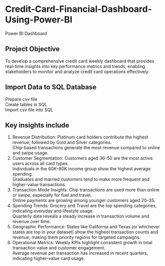 # Credit-Card-Financial-Dashboard-Using-Power-BI
Power BI Dashboard
## Project Objective
To develop a comprehensive credit card weekly dashboard that provides real-time insights into key performance metrics and trends, enabling stakeholders to monitor and analyze credit card operations effectively.
## Import Data to SQL Database
Prepare csv file </br>
Create tables in SQL </br>
Import csv file into SQL </br>
## Key insights include
1.	Revenue Distribution: Platinum card holders contribute the highest revenue, followed by Gold and Silver categories. </br>Chip-based transactions generate the most revenue compared to online and swipe usage.
2.	Customer Segmentation: Customers aged 36–50 are the most active users across all card types. </br> Individuals in the $60K–$80K income group show the highest average spending. </br> Graduates and married customers tend to make more frequent and higher-value transactions.
3.	Transaction Mode Insights: Chip transactions are used more than online or swipe, especially for fuel and travel. </br> Online payments are growing among younger customers aged 20–35.
4.	Spending Trends: Grocery and Travel are the top spending categories, indicating everyday and lifestyle usage. </br> Quarterly data reveals a steady increase in transaction volume and revenue over time.
5.	Geographic Performance: States like California and Texas (or whichever states are top in your dataset) show the highest transaction counts and revenue, making them priority regions for targeted campaigns.
6.	Operational Metrics: Weekly KPIs highlight consistent growth in total transaction value and customer engagement. </br> Average revenue per transaction has increased in recent quarters, indicating higher-value card usage.



